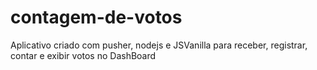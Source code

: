 # contagem-de-votos
Aplicativo criado com pusher, nodejs e JSVanilla para receber, registrar, contar e exibir votos no DashBoard
